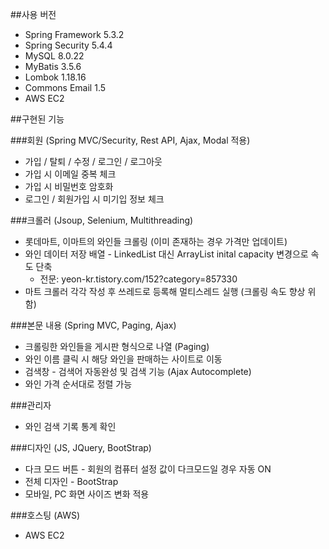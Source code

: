 ##사용 버전
+ Spring Framework 5.3.2
+ Spring Security 5.4.4
+ MySQL 8.0.22
+ MyBatis 3.5.6
+ Lombok 1.18.16
+ Commons Email 1.5
+ AWS EC2

##구현된 기능

###회원 (Spring MVC/Security, Rest API, Ajax, Modal 적용)
+ 가입 / 탈퇴 / 수정 / 로그인 / 로그아웃
+ 가입 시 이메일 중복 체크
+ 가입 시 비밀번호 암호화
+ 로그인 / 회원가입 시 미기입 정보 체크

###크롤러 (Jsoup, Selenium, Multithreading)
+ 롯데마트, 이마트의 와인들 크롤링 (이미 존재하는 경우 가격만 업데이트)
+ 와인 데이터 저장 배열 -  LinkedList 대신 ArrayList inital capacity 변경으로 속도 단축
  +  전문: yeon-kr.tistory.com/152?category=857330
+ 마트 크롤러 각각 작성 후 쓰레드로 등록해 멀티스레드 실행 (크롤링 속도 향상 위함)

###본문 내용 (Spring MVC, Paging, Ajax)
+ 크롤링한 와인들을 게시판 형식으로 나열 (Paging)
+ 와인 이름 클릭 시 해당 와인을 판매하는 사이트로 이동
+ 검색창 - 검색어 자동완성 및 검색 기능 (Ajax Autocomplete)
+ 와인 가격 순서대로 정렬 가능

###관리자
+ 와인 검색 기록 통계 확인

###디자인 (JS, JQuery, BootStrap)
+ 다크 모드 버튼 - 회원의 컴퓨터 설정 값이 다크모드일 경우 자동 ON
+ 전체 디자인 - BootStrap
+ 모바일, PC 화면 사이즈 변화 적용

###호스팅 (AWS)
+ AWS EC2 
